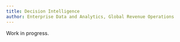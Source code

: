 ```yaml
---
title: Decision Intelligence
author: Enterprise Data and Analytics, Global Revenue Operations
---
```


Work in progress.
